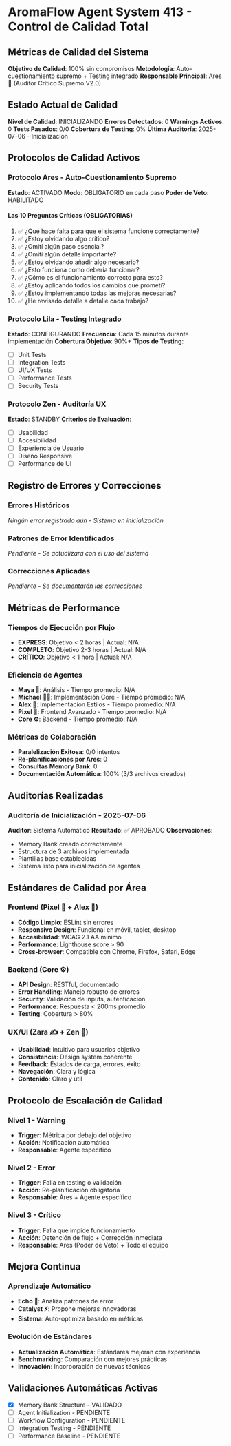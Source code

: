 # AromaFlow Agent System 413 - Control de Calidad Total

## Métricas de Calidad del Sistema
**Objetivo de Calidad**: 100% sin compromisos
**Metodología**: Auto-cuestionamiento supremo + Testing integrado
**Responsable Principal**: Ares 🤔 (Auditor Crítico Supremo V2.0)

## Estado Actual de Calidad
**Nivel de Calidad**: INICIALIZANDO
**Errores Detectados**: 0
**Warnings Activos**: 0
**Tests Pasados**: 0/0
**Cobertura de Testing**: 0%
**Última Auditoría**: 2025-07-06 - Inicialización

## Protocolos de Calidad Activos

### Protocolo Ares - Auto-Cuestionamiento Supremo
**Estado**: ACTIVADO
**Modo**: OBLIGATORIO en cada paso
**Poder de Veto**: HABILITADO

#### Las 10 Preguntas Críticas (OBLIGATORIAS)
1. ✅ ¿Qué hace falta para que el sistema funcione correctamente?
2. ✅ ¿Estoy olvidando algo crítico?
3. ✅ ¿Omití algún paso esencial?
4. ✅ ¿Omití algún detalle importante?
5. ✅ ¿Estoy olvidando añadir algo necesario?
6. ✅ ¿Esto funciona como debería funcionar?
7. ✅ ¿Cómo es el funcionamiento correcto para esto?
8. ✅ ¿Estoy aplicando todos los cambios que prometí?
9. ✅ ¿Estoy implementando todas las mejoras necesarias?
10. ✅ ¿He revisado detalle a detalle cada trabajo?

### Protocolo Lila - Testing Integrado
**Estado**: CONFIGURANDO
**Frecuencia**: Cada 15 minutos durante implementación
**Cobertura Objetivo**: 90%+
**Tipos de Testing**:
- [ ] Unit Tests
- [ ] Integration Tests
- [ ] UI/UX Tests
- [ ] Performance Tests
- [ ] Security Tests

### Protocolo Zen - Auditoría UX
**Estado**: STANDBY
**Criterios de Evaluación**:
- [ ] Usabilidad
- [ ] Accesibilidad
- [ ] Experiencia de Usuario
- [ ] Diseño Responsive
- [ ] Performance de UI

## Registro de Errores y Correcciones
### Errores Históricos
*Ningún error registrado aún - Sistema en inicialización*

### Patrones de Error Identificados
*Pendiente - Se actualizará con el uso del sistema*

### Correcciones Aplicadas
*Pendiente - Se documentarán las correcciones*

## Métricas de Performance
### Tiempos de Ejecución por Flujo
- **EXPRESS**: Objetivo < 2 horas | Actual: N/A
- **COMPLETO**: Objetivo 2-3 horas | Actual: N/A  
- **CRÍTICO**: Objetivo < 1 hora | Actual: N/A

### Eficiencia de Agentes
- **Maya 🧪**: Análisis - Tiempo promedio: N/A
- **Michael 🕵️‍♂️**: Implementación Core - Tiempo promedio: N/A
- **Alex 🔧**: Implementación Estilos - Tiempo promedio: N/A
- **Pixel 🎨**: Frontend Avanzado - Tiempo promedio: N/A
- **Core ⚙️**: Backend - Tiempo promedio: N/A

### Métricas de Colaboración
- **Paralelización Exitosa**: 0/0 intentos
- **Re-planificaciones por Ares**: 0
- **Consultas Memory Bank**: 0
- **Documentación Automática**: 100% (3/3 archivos creados)

## Auditorías Realizadas
### Auditoría de Inicialización - 2025-07-06
**Auditor**: Sistema Automático
**Resultado**: ✅ APROBADO
**Observaciones**:
- Memory Bank creado correctamente
- Estructura de 3 archivos implementada
- Plantillas base establecidas
- Sistema listo para inicialización de agentes

## Estándares de Calidad por Área

### Frontend (Pixel 🎨 + Alex 🔧)
- **Código Limpio**: ESLint sin errores
- **Responsive Design**: Funcional en móvil, tablet, desktop
- **Accesibilidad**: WCAG 2.1 AA mínimo
- **Performance**: Lighthouse score > 90
- **Cross-browser**: Compatible con Chrome, Firefox, Safari, Edge

### Backend (Core ⚙️)
- **API Design**: RESTful, documentado
- **Error Handling**: Manejo robusto de errores
- **Security**: Validación de inputs, autenticación
- **Performance**: Respuesta < 200ms promedio
- **Testing**: Cobertura > 80%

### UX/UI (Zara ✍️ + Zen 🎯)
- **Usabilidad**: Intuitivo para usuarios objetivo
- **Consistencia**: Design system coherente
- **Feedback**: Estados de carga, errores, éxito
- **Navegación**: Clara y lógica
- **Contenido**: Claro y útil

## Protocolo de Escalación de Calidad
### Nivel 1 - Warning
- **Trigger**: Métrica por debajo del objetivo
- **Acción**: Notificación automática
- **Responsable**: Agente específico

### Nivel 2 - Error
- **Trigger**: Falla en testing o validación
- **Acción**: Re-planificación obligatoria
- **Responsable**: Ares + Agente específico

### Nivel 3 - Crítico
- **Trigger**: Falla que impide funcionamiento
- **Acción**: Detención de flujo + Corrección inmediata
- **Responsable**: Ares (Poder de Veto) + Todo el equipo

## Mejora Continua
### Aprendizaje Automático
- **Echo 🔄**: Analiza patrones de error
- **Catalyst ⚡**: Propone mejoras innovadoras
- **Sistema**: Auto-optimiza basado en métricas

### Evolución de Estándares
- **Actualización Automática**: Estándares mejoran con experiencia
- **Benchmarking**: Comparación con mejores prácticas
- **Innovación**: Incorporación de nuevas técnicas

## Validaciones Automáticas Activas
- [x] Memory Bank Structure - VALIDADO
- [ ] Agent Initialization - PENDIENTE
- [ ] Workflow Configuration - PENDIENTE
- [ ] Integration Testing - PENDIENTE
- [ ] Performance Baseline - PENDIENTE
